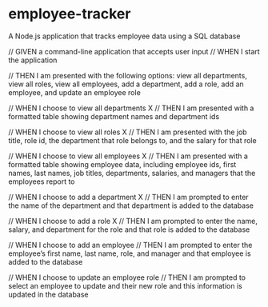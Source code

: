 # employee-tracker
A Node.js application that tracks employee data using a SQL database


// GIVEN a command-line application that accepts user input
// WHEN I start the application

// THEN I am presented with the following options: view all departments, view all roles, view all employees, add a department, add a role, add an employee, and update an employee role

// WHEN I choose to view all departments X
// THEN I am presented with a formatted table showing department names and department ids

// WHEN I choose to view all roles X
// THEN I am presented with the job title, role id, the department that role belongs to, and the salary for that role

// WHEN I choose to view all employees X
// THEN I am presented with a formatted table showing employee data, including employee ids, first names, last names, job titles, departments, salaries, and managers that the employees report to

// WHEN I choose to add a department X
// THEN I am prompted to enter the name of the department and that department is added to the database

// WHEN I choose to add a role X
// THEN I am prompted to enter the name, salary, and department for the role and that role is added to the database

// WHEN I choose to add an employee 
// THEN I am prompted to enter the employee’s first name, last name, role, and manager and that employee is added to the database

// WHEN I choose to update an employee role
// THEN I am prompted to select an employee to update and their new role and this information is updated in the database 